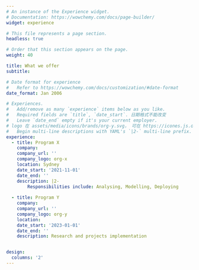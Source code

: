 ```yaml
---
# An instance of the Experience widget.
# Documentation: https://wowchemy.com/docs/page-builder/
widget: experience

# This file represents a page section.
headless: true

# Order that this section appears on the page.
weight: 40

title: What we offer
subtitle:

# Date format for experience
#   Refer to https://wowchemy.com/docs/customization/#date-format
date_format: Jan 2006

# Experiences.
#   Add/remove as many `experience` items below as you like.
#   Required fields are `title`, `date_start`. 日期格式不能改变
#   Leave `date_end` empty if it's your current employer. 
# logo 在 assets/media/icons/brands/org-y.svg， 可在 https://icones.js.org/collection/ic?s=Y 下载
#   Begin multi-line descriptions with YAML's `|2-` multi-line prefix.
experience:
  - title: Program X
    company: 
    company_url: ''
    company_logo: org-x
    location: Sydney
    date_start: '2021-11-01'
    date_end: ''
    description: |2-
        Responsibilities include: Analysing, Modelling, Deploying
        
  - title: Program Y
    company: 
    company_url: ''
    company_logo: org-y
    location: 
    date_start: '2023-01-01'
    date_end: ''
    description: Research and projects implementation


design:
  columns: '2'
---
```

